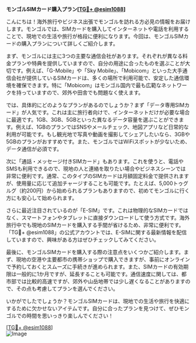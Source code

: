 **モンゴルSIMカード購入プラン[[TG💪+ @esim1088](https://t.me/s/esim1088)]**

こんにちは！海外旅行やビジネス出張でモンゴルを訪れる方必見の情報をお届けします。モンゴルでは、SIMカードを購入してインターネットや電話を利用することで、現地での生活や旅行が格段に便利になります。今回は、モンゴルSIMカードの購入プランについて詳しくご紹介します。

まず、モンゴルには主に3つの主要な通信会社があります。それぞれが異なる料金プランや特典を提供していますので、自分の用途に合ったものを選ぶことが大切です。例えば、「G-Mobile」や「Sky Mobile」、「Mobicom」といった大手通信会社が提供しているSIMカードは、多くの場所で利用可能で、安定した通信環境を確保できます。特に「Mobicom」はモンゴル国内で最も広範なネットワークを持っていますので、郊外や田舎でも問題なく使えます。

では、具体的にどのようなプランがあるのでしょうか？まず「データ専用SIMカード」が人気です。これは主に旅行者向けで、インターネットだけが必要な場合に最適です。1GB、3GB、5GBといった異なるデータ容量を選ぶことができます。例えば、1GBのプランではSNSやメールチェック、地図アプリなど日常的な利用が可能です。もし観光地で写真や動画を撮影してシェアしたいなら、3GBや5GBのプランがおすすめです。また、モンゴルではWiFiスポットが少ないため、データ通信が必須です。

次に「通話・メッセージ付きSIMカード」もあります。これを使うと、電話やSMSも利用できるので、現地の人と連絡を取りたい場合やビジネスシーンでは非常に便利です。通常、このタイプのSIMカードは月額固定料金で提供されますが、使用量に応じて追加チャージすることも可能です。たとえば、5,000トゥグルグ（約200円）から始められるプランもありますので、初めてモンゴルに行く方にも安心して始められます。

さらに最近注目されているのが「E-SIM」です。これは物理的なSIMカードではなく、スマートフォンやタブレットに直接ダウンロードして使う方式です。海外旅行中でも現地のSIMカードを購入する手間が省けるため、非常に便利です。「TG💪+ @esim1088」の公式アカウントでは、E-SIMに関する最新情報を配信していますので、興味がある方はぜひチェックしてみてください。

最後に、モンゴルSIMカードを購入する際の注意点をいくつかご紹介します。まず、現地の空港や主要都市の携帯ショップで購入できますが、事前にオンラインで予約しておくとスムーズに手続きが進められます。また、SIMカードの有効期限は一般的に1か月ですが、延長することも可能です。通信速度に関しては、都市部では比較的高速ですが、郊外や山岳地帯では少し遅くなることがありますので、その点も考慮してプランを選んでください。

いかがでしたでしょうか？モンゴルSIMカードは、現地での生活や旅行を快適にするために欠かせないアイテムです。自分に合ったプランを見つけて、ぜひモンゴルでの時間を思いっきり楽しんでください！

[[TG💪+ @esim1088](https://t.me/s/esim1088)]  
![Image](https://i.postimg.cc/Y0z9fWf4/image.png)